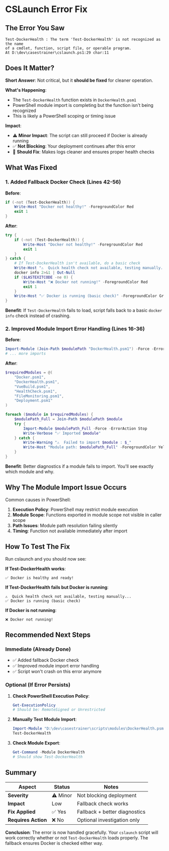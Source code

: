 # CSLaunch Error Fix

## The Error You Saw

```
Test-DockerHealth : The term 'Test-DockerHealth' is not recognized as the name 
of a cmdlet, function, script file, or operable program.
At D:\dev\casestrainer\cslaunch.ps1:29 char:11
```

## Does It Matter?

**Short Answer**: Not critical, but it **should be fixed** for cleaner operation.

**What's Happening**:
- The `Test-DockerHealth` function exists in `DockerHealth.psm1`
- PowerShell module import is completing but the function isn't being recognized
- This is likely a PowerShell scoping or timing issue

**Impact**:
- ⚠️ **Minor Impact**: The script can still proceed if Docker is already running
- ✅ **Not Blocking**: Your deployment continues after this error
- 🐛 **Should Fix**: Makes logs cleaner and ensures proper health checks

## What Was Fixed

### 1. Added Fallback Docker Check (Lines 42-56)

**Before**:
```powershell
if (-not (Test-DockerHealth)) {
    Write-Host "Docker not healthy!" -ForegroundColor Red
    exit 1
}
```

**After**:
```powershell
try {
    if (-not (Test-DockerHealth)) {
        Write-Host "Docker not healthy!" -ForegroundColor Red
        exit 1
    }
} catch {
    # If Test-DockerHealth isn't available, do a basic check
    Write-Host "⚠️  Quick health check not available, testing manually..." -ForegroundColor Yellow
    docker info 2>&1 | Out-Null
    if ($LASTEXITCODE -ne 0) {
        Write-Host "❌ Docker not running!" -ForegroundColor Red
        exit 1
    }
    Write-Host "✅ Docker is running (basic check)" -ForegroundColor Green
}
```

**Benefit**: If `Test-DockerHealth` fails to load, script falls back to a basic `docker info` check instead of crashing.

### 2. Improved Module Import Error Handling (Lines 16-36)

**Before**:
```powershell
Import-Module (Join-Path $modulePath "DockerHealth.psm1") -Force -ErrorAction Stop
# ... more imports
```

**After**:
```powershell
$requiredModules = @(
    "Docker.psm1",
    "DockerHealth.psm1",
    "VueBuild.psm1",
    "HealthCheck.psm1",
    "FileMonitoring.psm1",
    "Deployment.psm1"
)

foreach ($module in $requiredModules) {
    $modulePath_Full = Join-Path $modulePath $module
    try {
        Import-Module $modulePath_Full -Force -ErrorAction Stop
        Write-Verbose "✅ Imported $module"
    } catch {
        Write-Warning "⚠️  Failed to import $module : $_"
        Write-Host "Module path: $modulePath_Full" -ForegroundColor Yellow
    }
}
```

**Benefit**: Better diagnostics if a module fails to import. You'll see exactly which module and why.

## Why The Module Import Issue Occurs

Common causes in PowerShell:

1. **Execution Policy**: PowerShell may restrict module execution
2. **Module Scope**: Functions exported in module scope not visible in caller scope
3. **Path Issues**: Module path resolution failing silently
4. **Timing**: Function not available immediately after import

## How To Test The Fix

Run cslaunch and you should now see:

**If Test-DockerHealth works**:
```
✅ Docker is healthy and ready!
```

**If Test-DockerHealth fails but Docker is running**:
```
⚠️  Quick health check not available, testing manually...
✅ Docker is running (basic check)
```

**If Docker is not running**:
```
❌ Docker not running!
```

## Recommended Next Steps

### Immediate (Already Done)
- ✅ Added fallback Docker check
- ✅ Improved module import error handling
- ✅ Script won't crash on this error anymore

### Optional (If Error Persists)
1. **Check PowerShell Execution Policy**:
   ```powershell
   Get-ExecutionPolicy
   # Should be: RemoteSigned or Unrestricted
   ```

2. **Manually Test Module Import**:
   ```powershell
   Import-Module "D:\dev\casestrainer\scripts\modules\DockerHealth.psm1" -Force -Verbose
   Test-DockerHealth
   ```

3. **Check Module Export**:
   ```powershell
   Get-Command -Module DockerHealth
   # Should show Test-DockerHealth
   ```

## Summary

| Aspect | Status | Notes |
|--------|--------|-------|
| **Severity** | ⚠️ Minor | Not blocking deployment |
| **Impact** | Low | Fallback check works |
| **Fix Applied** | ✅ Yes | Fallback + better diagnostics |
| **Requires Action** | ❌ No | Optional investigation only |

**Conclusion**: The error is now handled gracefully. Your `cslaunch` script will work correctly whether or not `Test-DockerHealth` loads properly. The fallback ensures Docker is checked either way.
